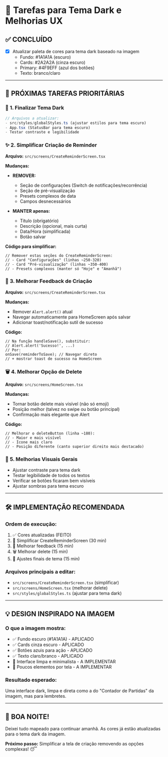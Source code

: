 # 🌙 Tarefas para Tema Dark e Melhorias UX

## ✅ **CONCLUÍDO**
- [x] Atualizar paleta de cores para tema dark baseado na imagem
  - Fundo: #1A1A1A (escuro)
  - Cards: #2A2A2A (cinza escuro)
  - Primary: #4F9EFF (azul dos botões)
  - Texto: branco/claro

---

## 🎯 **PRÓXIMAS TAREFAS PRIORITÁRIAS**

### 🎨 **1. Finalizar Tema Dark**
```typescript
// Arquivos a atualizar:
- src/styles/globalStyles.ts (ajustar estilos para tema escuro)
- App.tsx (StatusBar para tema escuro)
- Testar contraste e legibilidade
```

### ✨ **2. Simplificar Criação de Reminder**
**Arquivo:** `src/screens/CreateReminderScreen.tsx`

**Mudanças:**
- **REMOVER:**
  - Seção de configurações (Switch de notificações/recorrência)  
  - Seção de pré-visualização
  - Presets complexos de data
  - Campos desnecessários

- **MANTER apenas:**
  - Título (obrigatório)
  - Descrição (opcional, mais curta)
  - Data/Hora (simplificada)
  - Botão salvar

**Código para simplificar:**
```tsx
// Remover estas seções do CreateReminderScreen:
// - Card "Configurações" (linhas ~250-320)
// - Card "Pré-visualização" (linhas ~350-400) 
// - Presets complexos (manter só "Hoje" e "Amanhã")
```

### 🔄 **3. Melhorar Feedback de Criação**
**Arquivo:** `src/screens/CreateReminderScreen.tsx`

**Mudanças:**
- Remover `Alert.alert()` atual
- Navegar automaticamente para HomeScreen após salvar
- Adicionar toast/notificação sutil de sucesso

**Código:**
```tsx
// Na função handleSave(), substituir:
// Alert.alert('Sucesso!', ...) 
// Por:
onSave(reminderToSave); // Navegar direto
// + mostrar toast de sucesso na HomeScreen
```

### 🗑️ **4. Melhorar Opção de Delete**
**Arquivo:** `src/screens/HomeScreen.tsx`

**Mudanças:**
- Tornar botão delete mais visível (não só emoji)
- Posição melhor (talvez no swipe ou botão principal)
- Confirmação mais elegante que Alert

**Código:**
```tsx
// Melhorar o deleteButton (linha ~180):
// - Maior e mais visível
// - Ícone mais claro
// - Posição diferente (canto superior direito mais destacado)
```

### 📱 **5. Melhorias Visuais Gerais**
- Ajustar contraste para tema dark
- Testar legibilidade de todos os textos
- Verificar se botões ficaram bem visíveis
- Ajustar sombras para tema escuro

---

## 🛠 **IMPLEMENTAÇÃO RECOMENDADA**

### **Ordem de execução:**
1. ✅ Cores atualizadas (FEITO)
2. 🎯 Simplificar CreateReminderScreen (30 min)
3. 🔄 Melhorar feedback (15 min)
4. 🗑️ Melhorar delete (15 min)  
5. 🎨 Ajustes finais de tema (15 min)

### **Arquivos principais a editar:**
- `src/screens/CreateReminderScreen.tsx` (simplificar)
- `src/screens/HomeScreen.tsx` (melhorar delete)
- `src/styles/globalStyles.ts` (ajustar para tema dark)

---

## 💡 **DESIGN INSPIRADO NA IMAGEM**

### **O que a imagem mostra:**
- ✅ Fundo escuro (#1A1A1A) - APLICADO
- ✅ Cards cinza escuro - APLICADO  
- ✅ Botões azuis para ação - APLICADO
- ✅ Texto claro/branco - APLICADO
- 🎯 Interface limpa e minimalista - A IMPLEMENTAR
- 🎯 Poucos elementos por tela - A IMPLEMENTAR

### **Resultado esperado:**
Uma interface dark, limpa e direta como a do "Contador de Partidas" da imagem, mas para lembretes.

---

## 🌙 **BOA NOITE!**

Deixei tudo mapeado para continuar amanhã. As cores já estão atualizadas para o tema dark da imagem. 

**Próximo passo:** Simplificar a tela de criação removendo as opções complexas! 😴
